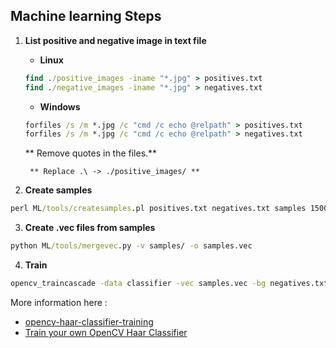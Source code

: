 Machine learning Steps
----------------------

1. **List positive and negative image in text file**
	-	**Linux**
	```cmd
	find ./positive_images -iname "*.jpg" > positives.txt
	find ./negative_images -iname "*.jpg" > negatives.txt
	```
	-	**Windows**
	```cmd
	forfiles /s /m *.jpg /c "cmd /c echo @relpath" > positives.txt
	forfiles /s /m *.jpg /c "cmd /c echo @relpath" > negatives.txt
	```
	** Remove quotes in the files.**

        ** Replace .\ -> ./positive_images/ **  

2. **Create samples**
```cmd
perl ML/tools/createsamples.pl positives.txt negatives.txt samples 1500 "opencv_createsamples -bgcolor 0 -bgthresh 0 -maxxangle 1.1 -maxyangle 1.1 maxzangle 0.5 -maxidev 40 -w 50 -h 70"
```

3. **Create .vec files from samples**
```cmd
python ML/tools/mergevec.py -v samples/ -o samples.vec
```

4. **Train**
```cmd
opencv_traincascade -data classifier -vec samples.vec -bg negatives.txt -numStages 20 -minHitRate 0.999 -maxFalseAlarmRate 0.5 -numPos 1000 -numNeg 5 -w 50 -h 70 -mode ALL -precalcValBufSize 1024 -precalcIdxBufSize 1024
```

More information here :
- [opencv-haar-classifier-training](https://github.com/mrnugget/opencv-haar-classifier-training)
- [Train your own OpenCV Haar Classifier](http://coding-robin.de/2013/07/22/train-your-own-opencv-haar-classifier.html)